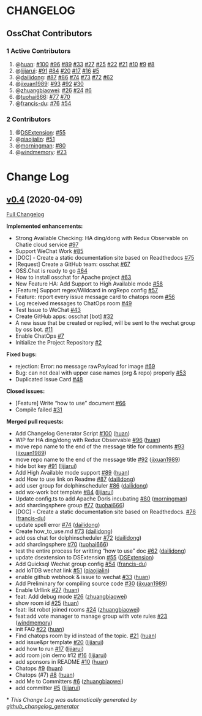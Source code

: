 
# CHANGELOG

## OssChat Contributors

### 1 Active Contributors

1. @[huan](https://github.com/huan): [\#100](https://github.com/kaiyuanshe/osschat/pull/100) [\#96](https://github.com/kaiyuanshe/osschat/pull/96) [\#89](https://github.com/kaiyuanshe/osschat/pull/89) [\#33](https://github.com/kaiyuanshe/osschat/pull/33) [\#27](https://github.com/kaiyuanshe/osschat/pull/27) [\#25](https://github.com/kaiyuanshe/osschat/pull/25) [\#22](https://github.com/kaiyuanshe/osschat/pull/22) [\#21](https://github.com/kaiyuanshe/osschat/pull/21) [\#10](https://github.com/kaiyuanshe/osschat/pull/10) [\#9](https://github.com/kaiyuanshe/osschat/pull/9) [\#8](https://github.com/kaiyuanshe/osschat/pull/8)
1. @[lijiarui](https://github.com/lijiarui): [\#91](https://github.com/kaiyuanshe/osschat/pull/91) [\#84](https://github.com/kaiyuanshe/osschat/pull/84) [\#20](https://github.com/kaiyuanshe/osschat/pull/20) [\#17](https://github.com/kaiyuanshe/osschat/pull/17) [\#16](https://github.com/kaiyuanshe/osschat/pull/16) [\#5](https://github.com/kaiyuanshe/osschat/pull/5)
1. @[dailidong](https://github.com/dailidong): [\#87](https://github.com/kaiyuanshe/osschat/pull/87) [\#86](https://github.com/kaiyuanshe/osschat/pull/86) [\#74](https://github.com/kaiyuanshe/osschat/pull/74) [\#73](https://github.com/kaiyuanshe/osschat/pull/73) [\#72](https://github.com/kaiyuanshe/osschat/pull/72) [\#62](https://github.com/kaiyuanshe/osschat/pull/62)
1. @[jixuan1989](https://github.com/jixuan1989): [\#93](https://github.com/kaiyuanshe/osschat/pull/93) [\#92](https://github.com/kaiyuanshe/osschat/pull/92) [\#30](https://github.com/kaiyuanshe/osschat/pull/30)
1. @[zhuangbiaowei](https://github.com/zhuangbiaowei): [\#26](https://github.com/kaiyuanshe/osschat/pull/26) [\#24](https://github.com/kaiyuanshe/osschat/pull/24) [\#6](https://github.com/kaiyuanshe/osschat/pull/6)
1. @[tuohai666](https://github.com/tuohai666): [\#77](https://github.com/kaiyuanshe/osschat/pull/77) [\#70](https://github.com/kaiyuanshe/osschat/pull/70)
1. @[francis-du](https://github.com/francis-du): [\#76](https://github.com/kaiyuanshe/osschat/pull/76) [\#54](https://github.com/kaiyuanshe/osschat/pull/54)

### 2 Contributors

1. @[DSExtension](https://github.com/DSExtension): [\#55](https://github.com/kaiyuanshe/osschat/pull/55)
1. @[qiaojialin](https://github.com/qiaojialin): [\#51](https://github.com/kaiyuanshe/osschat/pull/51)
1. @[morningman](https://github.com/morningman): [\#80](https://github.com/kaiyuanshe/osschat/pull/80)
1. @[windmemory](https://github.com/windmemory): [\#23](https://github.com/kaiyuanshe/osschat/pull/23)

# Change Log

## [v0.4](https://github.com/kaiyuanshe/osschat/tree/v0.4) (2020-04-09)

[Full Changelog](https://github.com/kaiyuanshe/osschat/compare/f8da589c26a9b12ed5908a9a98beaa2c043273cb...v0.4)

**Implemented enhancements:**

- Strong Available Checking: HA ding/dong with Redux Observable on Chatie cloud service [\#97](https://github.com/kaiyuanshe/osschat/issues/97)
- Support WeChat Work [\#85](https://github.com/kaiyuanshe/osschat/issues/85)
- \[DOC\] - Create a static documentation site based on Readthedocs [\#75](https://github.com/kaiyuanshe/osschat/issues/75)
- \[Request\] Create a GitHub team: osschat [\#67](https://github.com/kaiyuanshe/osschat/issues/67)
- OSS.Chat is ready to go [\#64](https://github.com/kaiyuanshe/osschat/issues/64)
- How to install osschat for Apache project [\#63](https://github.com/kaiyuanshe/osschat/issues/63)
- New Feature HA: Add Support to High Available mode  [\#58](https://github.com/kaiyuanshe/osschat/issues/58)
- \[Feature\] Support regex/Wildcard in orgRepo config [\#57](https://github.com/kaiyuanshe/osschat/issues/57)
- Feature: report every issue message card to chatops room [\#56](https://github.com/kaiyuanshe/osschat/issues/56)
- Log received messages to ChatOps room [\#49](https://github.com/kaiyuanshe/osschat/issues/49)
- Test Issue to WeChat [\#43](https://github.com/kaiyuanshe/osschat/issues/43)
- Create GitHub apps: osschat \[bot\] [\#32](https://github.com/kaiyuanshe/osschat/issues/32)
- A new issue that be created or replied, will be sent to the wechat group by oss bot. [\#11](https://github.com/kaiyuanshe/osschat/issues/11)
- Enable ChatOps [\#7](https://github.com/kaiyuanshe/osschat/issues/7)
- Initialize the Project Repository [\#2](https://github.com/kaiyuanshe/osschat/issues/2)

**Fixed bugs:**

- rejection: Error: no message rawPayload for image [\#69](https://github.com/kaiyuanshe/osschat/issues/69)
- Bug: can not deal with upper case names \(org & repo\) properly [\#53](https://github.com/kaiyuanshe/osschat/issues/53)
- Duplicated Issue Card [\#48](https://github.com/kaiyuanshe/osschat/issues/48)

**Closed issues:**

- \[Feature\] Write “how to use” document [\#66](https://github.com/kaiyuanshe/osschat/issues/66)
- Compile failed [\#31](https://github.com/kaiyuanshe/osschat/issues/31)

**Merged pull requests:**

- Add Changelog Generator Script [\#100](https://github.com/kaiyuanshe/osschat/pull/100) ([huan](https://github.com/huan))
- WIP for HA ding/dong with Redux Observable [\#96](https://github.com/kaiyuanshe/osschat/pull/96) ([huan](https://github.com/huan))
- move repo name to the end of the message title for comments [\#93](https://github.com/kaiyuanshe/osschat/pull/93) ([jixuan1989](https://github.com/jixuan1989))
- move repo name to the end of the message title [\#92](https://github.com/kaiyuanshe/osschat/pull/92) ([jixuan1989](https://github.com/jixuan1989))
- hide bot key [\#91](https://github.com/kaiyuanshe/osschat/pull/91) ([lijiarui](https://github.com/lijiarui))
- Add High Available mode support [\#89](https://github.com/kaiyuanshe/osschat/pull/89) ([huan](https://github.com/huan))
- add How to use link on Readme [\#87](https://github.com/kaiyuanshe/osschat/pull/87) ([dailidong](https://github.com/dailidong))
- add user group for dolphinscheduler [\#86](https://github.com/kaiyuanshe/osschat/pull/86) ([dailidong](https://github.com/dailidong))
- add wx-work bot template [\#84](https://github.com/kaiyuanshe/osschat/pull/84) ([lijiarui](https://github.com/lijiarui))
- Update config.ts to add Apache Doris incubating [\#80](https://github.com/kaiyuanshe/osschat/pull/80) ([morningman](https://github.com/morningman))
- add shardingsphere group [\#77](https://github.com/kaiyuanshe/osschat/pull/77) ([tuohai666](https://github.com/tuohai666))
- \[DOC\] - Create a static documentation site based on Readthedocs. [\#76](https://github.com/kaiyuanshe/osschat/pull/76) ([francis-du](https://github.com/francis-du))
- update spell error [\#74](https://github.com/kaiyuanshe/osschat/pull/74) ([dailidong](https://github.com/dailidong))
- Create how\_to\_use.md [\#73](https://github.com/kaiyuanshe/osschat/pull/73) ([dailidong](https://github.com/dailidong))
- add oss chat for dolphinscheduler [\#72](https://github.com/kaiyuanshe/osschat/pull/72) ([dailidong](https://github.com/dailidong))
- add shardingsphere [\#70](https://github.com/kaiyuanshe/osschat/pull/70) ([tuohai666](https://github.com/tuohai666))
- test the entire process  for writting “how to use” doc [\#62](https://github.com/kaiyuanshe/osschat/pull/62) ([dailidong](https://github.com/dailidong))
- update dsextension to DSExtension [\#55](https://github.com/kaiyuanshe/osschat/pull/55) ([DSExtension](https://github.com/DSExtension))
- Add Quicksql Wechat group config [\#54](https://github.com/kaiyuanshe/osschat/pull/54) ([francis-du](https://github.com/francis-du))
- add IoTDB wechat link [\#51](https://github.com/kaiyuanshe/osschat/pull/51) ([qiaojialin](https://github.com/qiaojialin))
- enable github webhook & issue to wechat [\#33](https://github.com/kaiyuanshe/osschat/pull/33) ([huan](https://github.com/huan))
- Add Preliminary for compiling source code [\#30](https://github.com/kaiyuanshe/osschat/pull/30) ([jixuan1989](https://github.com/jixuan1989))
- Enable Urllink [\#27](https://github.com/kaiyuanshe/osschat/pull/27) ([huan](https://github.com/huan))
- feat: Add debug mode [\#26](https://github.com/kaiyuanshe/osschat/pull/26) ([zhuangbiaowei](https://github.com/zhuangbiaowei))
- show room id [\#25](https://github.com/kaiyuanshe/osschat/pull/25) ([huan](https://github.com/huan))
- feat: list robot joined rooms [\#24](https://github.com/kaiyuanshe/osschat/pull/24) ([zhuangbiaowei](https://github.com/zhuangbiaowei))
- feat:add vote manager to manage group with vote rules [\#23](https://github.com/kaiyuanshe/osschat/pull/23) ([windmemory](https://github.com/windmemory))
- init FAQ [\#22](https://github.com/kaiyuanshe/osschat/pull/22) ([huan](https://github.com/huan))
- Find chatops room by id instead of the topic. [\#21](https://github.com/kaiyuanshe/osschat/pull/21) ([huan](https://github.com/huan))
- add issue&pr template [\#20](https://github.com/kaiyuanshe/osschat/pull/20) ([lijiarui](https://github.com/lijiarui))
- add how to run [\#17](https://github.com/kaiyuanshe/osschat/pull/17) ([lijiarui](https://github.com/lijiarui))
- add room join demo \#12 [\#16](https://github.com/kaiyuanshe/osschat/pull/16) ([lijiarui](https://github.com/lijiarui))
- add sponsors in README [\#10](https://github.com/kaiyuanshe/osschat/pull/10) ([huan](https://github.com/huan))
- Chatops [\#9](https://github.com/kaiyuanshe/osschat/pull/9) ([huan](https://github.com/huan))
- Chatops \(\#7\) [\#8](https://github.com/kaiyuanshe/osschat/pull/8) ([huan](https://github.com/huan))
- add Me to Committers [\#6](https://github.com/kaiyuanshe/osschat/pull/6) ([zhuangbiaowei](https://github.com/zhuangbiaowei))
- add committer [\#5](https://github.com/kaiyuanshe/osschat/pull/5) ([lijiarui](https://github.com/lijiarui))



\* *This Change Log was automatically generated by [github_changelog_generator](https://github.com/skywinder/Github-Changelog-Generator)*